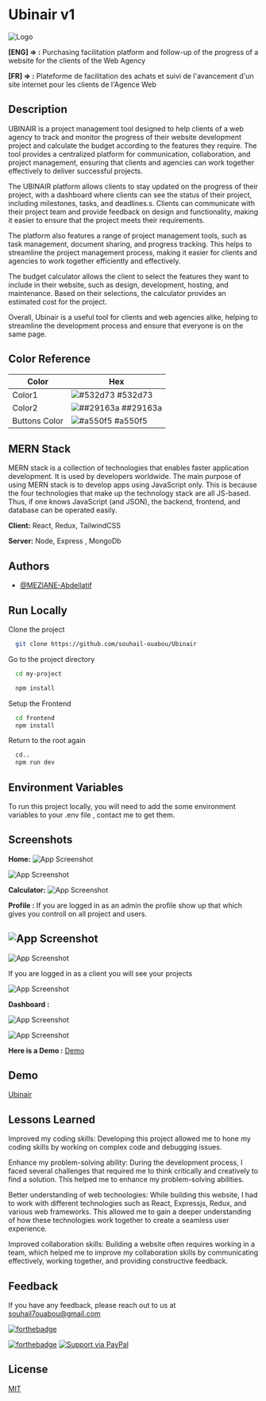 
# Ubinair v1
![Logo](https://lh3.googleusercontent.com/p/AF1QipO0RNSXZTNOJ3_zfA-4Se4WhVNRDhpoCzuDRm3U=s1360-w1360-h100)

**[ENG] => :**
Purchasing facilitation platform and follow-up of the progress of a website for the clients of the Web Agency

**[FR] => :**
Plateforme de facilitation des achats et suivi de l'avancement d'un site internet pour les clients de l'Agence Web

## Description
UBINAIR is a project management tool designed to help clients of a web agency to track and monitor the progress of their website development project and calculate the budget according to the features they require. The tool provides a centralized platform for communication, collaboration, and project management, ensuring that clients and agencies can work together effectively to deliver successful projects.

The UBINAIR platform allows clients to stay updated on the progress of their project, with a dashboard where clients can see the status of their project, including milestones, tasks, and deadlines.s. Clients can communicate with their project team and provide feedback on design and functionality, making it easier to ensure that the project meets their requirements.

The platform also features a range of project management tools, such as task management, document sharing, and progress tracking. This helps to streamline the project management process, making it easier for clients and agencies to work together efficiently and effectively.

The budget calculator allows the client to select the features they want to include in their website, such as design, development, hosting, and maintenance. Based on their selections, the calculator provides an estimated cost for the project.

Overall, Ubinair is a useful tool for clients and web agencies alike, helping to streamline the development process and ensure that everyone is on the same page.
## Color Reference

| Color             | Hex                                                                |
| ----------------- | ------------------------------------------------------------------ |
| Color1 | ![#532d73](https://via.placeholder.com/10/532d73?text=+) #532d73 |
| Color2 | ![##29163a](https://via.placeholder.com/10/29163a?text=+) ##29163a |
| Buttons Color | ![#a550f5](https://via.placeholder.com/10/a550f5?text=+) #a550f5 |


## MERN Stack

MERN stack is a collection of technologies that enables faster application development. It is used by developers worldwide. The main purpose of using MERN stack is to develop apps using JavaScript only. This is because the four technologies that make up the technology stack are all JS-based. Thus, if one knows JavaScript (and JSON), the backend, frontend, and database can be operated easily. 

**Client:** React, Redux, TailwindCSS

**Server:** Node, Express , MongoDb


## Authors

- [@MEZIANE-Abdellatif](https://github.com/MEZIANE-Abdellatif)


## Run Locally


Clone the project
```bash
  git clone https://github.com/souhail-ouabou/Ubinair
```
Go to the project directory
```bash
  cd my-project
  ```

```bash
  npm install 
```
Setup the Frontend
```bash
  cd frontend
  npm install 
```
Return to the root  again
```bash
  cd..
  npm run dev
  ```
  


    
## Environment Variables

To run this project locally, you will need to add the some environment variables to your .env file , contact me to get them.


## Screenshots
**Home:**
![App Screenshot](https://i.imgur.com/DYglek8.png)

![App Screenshot](https://i.imgur.com/VhQEIfc.png)

**Calculator:**
![App Screenshot](https://i.imgur.com/iFpeJMN.png)

**Profile :**
If you are logged in as an admin the profile show up that which gives you controll on all project and users.

![App Screenshot](https://i.imgur.com/dcwXv2G.png)
--
![App Screenshot](https://i.imgur.com/Tl2fNAU.png)

If you are logged in as a client you will see your projects

![App Screenshot](https://i.imgur.com/lZyuSPB.png)

**Dashboard :**

![App Screenshot](https://i.imgur.com/W0RWa19.png)

![App Screenshot](https://i.imgur.com/ghx4sMu.png)


**Here is a Demo :** [Demo](https://ubinair-project.onrender.com/)




## Demo

[Ubinair](https://ubinair-project.onrender.com/)
## Lessons Learned

Improved my coding skills: Developing this project allowed me to hone my coding skills by working on complex code and debugging issues.

Enhance my problem-solving ability: During the development process, I faced several challenges that required me to think critically and creatively to find a solution. This helped me to enhance my problem-solving abilities.

Better understanding of web technologies: While building this website, I had to work with different technologies such as React, Expressjs, Redux, and various web frameworks. This allowed me to gain a deeper understanding of how these technologies work together to create a seamless user experience.

Improved collaboration skills: Building a website often requires working in a team, which helped me to improve my collaboration skills by communicating effectively, working together, and providing constructive feedback.


## Feedback

If you have any feedback, please reach out to us at souhail7ouabou@gmail.com

[![forthebadge](https://forthebadge.com/images/badges/built-with-love.svg)](https://forthebadge.com)

 [![forthebadge](https://forthebadge.com/images/badges/made-with-javascript.svg)](https://forthebadge.com)
[![Support via PayPal](https://cdn.rawgit.com/twolfson/paypal-github-button/1.0.0/dist/button.svg)](https://www.paypal.me/souhailOuabou)
## License

[MIT](https://choosealicense.com/licenses/mit/)

